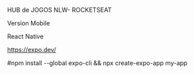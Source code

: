 HUB de JOGOS NLW- ROCKETSEAT

Version Mobile

React Native

https://expo.dev/

#npm install --global expo-cli && npx create-expo-app my-app
